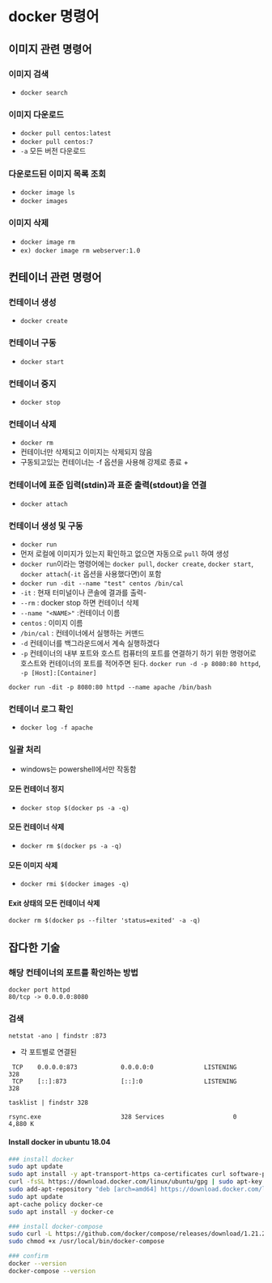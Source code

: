 # docker 명령어

## 이미지 관련 명령어
### 이미지 검색
- `docker search`
### 이미지 다운로드
- `docker pull centos:latest`
- `docker pull centos:7`
- `-a` 모든 버전 다운로드
### 다운로드된 이미지 목록 조회 
- `docker image ls`
- `docker images`
### 이미지 삭제
- `docker image rm`
- `ex) docker image rm webserver:1.0`
## 컨테이너 관련 명령어
### 컨테이너 생성
- `docker create`
### 컨테이너 구동
- `docker start`
### 컨테이너 중지
- `docker stop`
### 컨테이너 삭제
- `docker rm`
- 컨테이너만 삭제되고 이미지는 삭제되지 않음
- 구동되고있는 컨테이너는 -f 옵션을 사용해 강제로 종료 + 
### 컨테이너에 표준 입력(stdin)과 표준 출력(stdout)을 연결
- `docker attach`
### 컨테이너 생성 및  구동
- `docker run`
- 먼저 로컬에 이미지가 있는지 확인하고 없으면 자동으로 `pull` 하여 생성
- `docker run`이라는 명령어에는 `docker pull`, `docker create`, `docker start`, `docker attach`(`-it` 옵션을 사용했다면)이 포함  
- `docker run -dit --name "test" centos /bin/cal`
- `-it` : 현재 터미널이나 콘솔에 결과를 출력- 
-  `--rm` : docker stop 하면 컨테이너 삭제
-  `--name "<NAME>"` :컨테이너 이름
-  `centos` : 이미지 이름
-  `/bin/cal` : 컨테이너에서 실행하는 커맨드
- `-d` 컨테이너를 백그라운드에서 계속 실행하겠다
- `-p` 컨테이너의 내부 포트와 호스트 컴퓨터의 포트를 연결하기 하기 위한 명령어로 호스트와 컨테이너의 포트를 적어주면 된다. `docker run -d -p 8080:80 httpd`, `-p [Host]:[Container]`
```
docker run -dit -p 8080:80 httpd --name apache /bin/bash
```

### 컨테이너 로그 확인
- `docker log -f apache`

### 일괄 처리
- windows는 powershell에서만 작동함
#### 모든 컨테이너 정지
- `docker stop $(docker ps -a -q)`
#### 모든 컨테이너 삭제
- `docker rm $(docker ps -a -q)`



#### 모든 이미지 삭제

- `docker rmi $(docker images -q)`



#### Exit 상태의 모든 컨테이너 삭제

`docker rm $(docker ps --filter 'status=exited' -a -q)`

## 잡다한 기술
### 해당 컨테이너의 포트를 확인하는 방법
```
docker port httpd
80/tcp -> 0.0.0.0:8080
```
### 검색
`netstat -ano | findstr :873`
- 각 포트별로 연결된 
```
 TCP    0.0.0.0:873            0.0.0.0:0              LISTENING       328
 TCP    [::]:873               [::]:0                 LISTENING       328
```
`tasklist | findstr 328`
```
rsync.exe                      328 Services                   0      4,880 K

```

#### Install docker in ubuntu 18.04
```bash
### install docker
sudo apt update
sudo apt install -y apt-transport-https ca-certificates curl software-properties-common
curl -fsSL https://download.docker.com/linux/ubuntu/gpg | sudo apt-key add -
sudo add-apt-repository "deb [arch=amd64] https://download.docker.com/linux/ubuntu bionic stable"
sudo apt update
apt-cache policy docker-ce
sudo apt install -y docker-ce

### install docker-compose
sudo curl -L https://github.com/docker/compose/releases/download/1.21.2/docker-compose-`uname -s`-`uname -m` -o /usr/local/bin/docker-compose
sudo chmod +x /usr/local/bin/docker-compose

### confirm
docker --version
docker-compose --version
```

